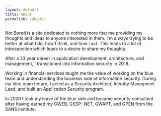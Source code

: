 ```yaml
---
layout: default
title: About
permalink: /about/
---
```


Not Bored is a site dedicated to nothing more that me providing my thoughts and ideas to anyone interested in them. I'm always trying to be better at what I do, how I think, and how I act. This leads to a lot of introspection which leads to a desire to share my thoughts.

After a 23 year career in application development, architecture, and management, I transitioned into information security in 2018.  

Working in financial services taught me the value of working on the blue team and understanding the business side of information security. During my blue team tenure, I acted as a Security Architect, Identity Managment Lead, and built an Application Security program.  

In 2020 I took my leave of the blue side and became security consultant after having earned my GWEB, GSSP-.NET, GWAPT, and GPEN from the SANS Institute.
